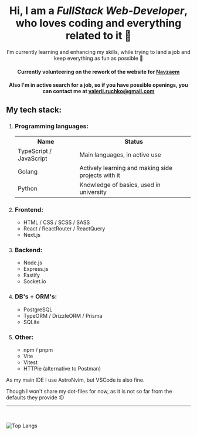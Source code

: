 <div align="center">
	<h1> Hi, I am a <em>FullStack Web-Developer</em>, who loves coding and everything related to it 👀 </h1>
		<p>I'm currently learning and enhancing my skills, while trying to land a job and keep everything as fun as possible 💃</p>

<h4>Currently volunteering on the rework of the website for <a href="https://navzaem.com/">Navzaem</a></h4>
<h4>Also I'm in active search for a job, so if you have possible openings, you can contact me at <a href="mailto:valerii.ruchko@gmail.com">valerii.ruchko@gmail.com</a></h4>
</div>
<h2>My tech stack:</h2>
<ol>
  <li><h3>Programming languages:</h3></li>
		<table>
			<tr>
				<th>Name</th>
				<th>Status</th>
			</tr>
			<tr>
				<td>TypeScript / JavaScript</td>
				<td>Main languages, in active use</td>
			</tr>
			<tr>
				<td>Golang</td>
				<td>Actively learning and making side projects with it</td>
			</tr>
			<tr>
				<td>Python</td>
				<td>Knowledge of basics, used in university</td>
			</tr>
		</table>
	<li><h3>Frontend:</h3></li>
	<ul>
		<li>HTML / CSS / SCSS / SASS</li>
		<li>React / ReactRouter / ReactQuery </li>
		<li>Next.js</li>
	</ul>
	<li><h3>Backend:</h3></li>
	<ul>
		<li>Node.js</li>
		<li>Express.js</li>
		<li>Fastify</li>
		<li>Socket.io</li>
	</ul>
	<li><h3>DB's + ORM's:</h3></li>
	<ul>
		<li>PostgreSQL</li>
		<li>TypeORM / DrizzleORM / Prisma</li>
		<li>SQLite</li>
	</ul>
	<li><h3>Other:</h3></li>
	<ul>
		<li>npm / pnpm</li>
		<li>Vite</li>
		<li>Vitest</li>
		<li>HTTPie (alternative to Postman)</li>
	</ul>
</ol>

<p>As my main IDE I use AstroNvim, but VSCode is also fine. <aside>Though I won't share my dot-files for now, as it is not so far from the defaults they provide :D</aside></p>

<hr/>
<br/>


![Top Langs](https://github-readme-stats.vercel.app/api/top-langs/?username=valeriiruchko&size_weight=0.5&count_weight=0.5&layout=pie)

<!--
**ValeriiRuchko/ValeriiRuchko** is a ✨ _special_ ✨ repository because its `README.md` (this file) appears on your GitHub profile.

Here are some ideas to get you started:

- 🔭 I’m currently working on ...
- 🌱 I’m currently learning ...
- 👯 I’m looking to collaborate on ...
- 🤔 I’m looking for help with ...
- 💬 Ask me about ...
- 📫 How to reach me: ...
- 😄 Pronouns: ...
- ⚡ Fun fact: ...
-->
